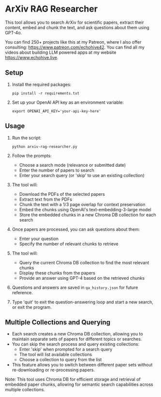 # ArXiv RAG Researcher

This tool allows you to search ArXiv for scientific papers, extract their content, embed and chunk the text, and ask questions about them using GPT-4o.

You can find 250+ projects like this at my Patreon, where I also offer consulting: https://www.patreon.com/echohive42.
You can find all my videos about building LLM powered apps at my website https://www.echohive.live.

## Setup

1. Install the required packages:
   ```
   pip install -r requirements.txt
   ```

2. Set up your OpenAI API key as an environment variable:
   ```
   export OPENAI_API_KEY='your-api-key-here'
   ```

## Usage

1. Run the script:
   ```
   python arxiv-rag-researcher.py
   ```

2. Follow the prompts:
   - Choose a search mode (relevance or submitted date)
   - Enter the number of papers to search
   - Enter your search query (or 'skip' to use an existing collection)

3. The tool will:
   - Download the PDFs of the selected papers
   - Extract text from the PDFs
   - Chunk the text with a 1/3 page overlap for context preservation
   - Embed the chunks using OpenAI's text-embedding-3-large model
   - Store the embedded chunks in a new Chroma DB collection for each search

4. Once papers are processed, you can ask questions about them:
   - Enter your question
   - Specify the number of relevant chunks to retrieve

5. The tool will:
   - Query the current Chroma DB collection to find the most relevant chunks
   - Display these chunks from the papers
   - Provide an answer using GPT-4 based on the retrieved chunks

6. Questions and answers are saved in `qa_history.json` for future reference.

7. Type 'quit' to exit the question-answering loop and start a new search, or exit the program.

## Multiple Collections and Querying

- Each search creates a new Chroma DB collection, allowing you to maintain separate sets of papers for different topics or searches.
- You can skip the search process and query existing collections:
  - Enter 'skip' when prompted for a search query
  - The tool will list available collections
  - Choose a collection to query from the list
- This feature allows you to switch between different paper sets without re-downloading or re-processing papers.

Note: This tool uses Chroma DB for efficient storage and retrieval of embedded paper chunks, allowing for semantic search capabilities across multiple collections.

